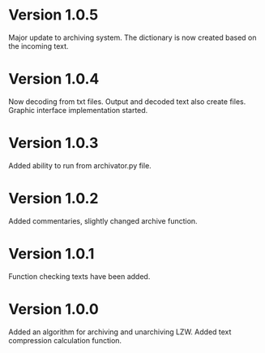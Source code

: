 # Version 1.0.5
Major update to archiving system. The dictionary is now created based on the incoming text.

# Version 1.0.4
Now decoding from txt files. Output and decoded text also create files. Graphic interface implementation started. 

# Version 1.0.3
Added ability to run from archivator.py file.

# Version 1.0.2
Added commentaries, slightly changed archive function.  

# Version 1.0.1
Function checking texts have been added. 

# Version 1.0.0
Added an algorithm for archiving and unarchiving LZW. Added text compression calculation function. 


